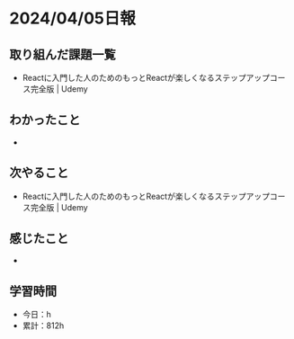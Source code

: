 # 2024/04/05日報
## 取り組んだ課題一覧
- Reactに入門した人のためのもっとReactが楽しくなるステップアップコース完全版 | Udemy

## わかったこと
- 

## 次やること
- Reactに入門した人のためのもっとReactが楽しくなるステップアップコース完全版 | Udemy

## 感じたこと
- 

## 学習時間
- 今日：h
- 累計：812h
